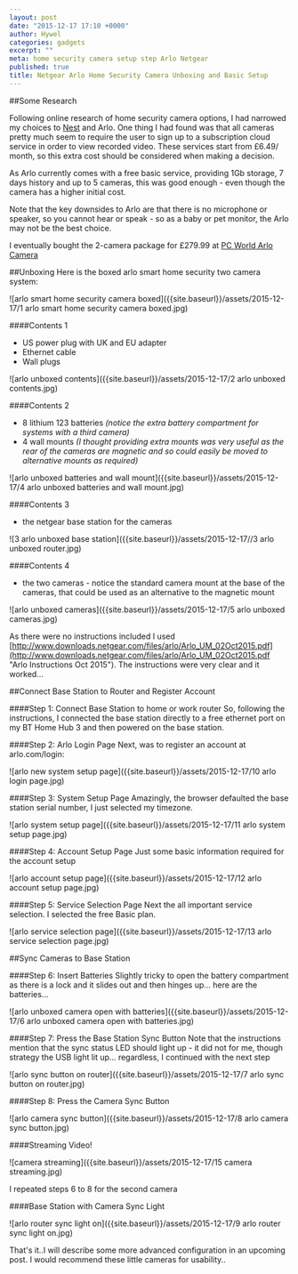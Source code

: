 ```yaml
---
layout: post
date: "2015-12-17 17:10 +0000"
author: Hywel
categories: gadgets
excerpt: ""
meta: home security camera setup step Arlo Netgear
published: true
title: Netgear Arlo Home Security Camera Unboxing and Basic Setup
---
```





##Some Research

Following online research of home security camera options, I had narrowed my choices to [Nest](https://store.nest.com/uk/product/camera/) and Arlo.  One thing I had found was that all cameras pretty much seem to require the user to sign up to a subscription cloud service in order to view recorded video.  These services start from  £6.49/ month, so this extra cost should be considered when making a decision.

As Arlo currently comes with a free basic service, providing 1Gb storage, 7 days history and up to 5 cameras, this was good enough - even though the camera has a higher initial cost.  

Note that the key downsides to Arlo are that there is no microphone or speaker, so you cannot hear or speak - so as a baby or pet monitor, the Arlo may not be the best choice.

I eventually bought the 2-camera package for £279.99 at [PC World Arlo Camera](http://www.pcworld.co.uk/gbuk/smart-tech/smart-tech/smart-home/smart-home-monitoring-and-power/netgear-arlo-smart-home-security-system-10125398-pdt.html?gclid=CjwKEAiA18mzBRCo1e_-y_KLpXISJACEsANGZ_90KxxzCCYcAMPsuoIdvKzYpJ5t-Tzy4RiGtLZ2ZxoCzrfw_wcB&srcid=198&cmpid=ppc~gg~~~Exact&mctag=gg_goog_7904&s_kwcid=AL!3391!3!68396508140!!!g!114416079860!&istCompanyId=9a35962d-802d-4e67-9721-0a3328ca1f02&istItemId=ltpxmmqxr&istBid=tztx&ef_id=VgB68AAAAda8ZfDl:20151217142418:s)

##Unboxing
Here is the boxed arlo smart home security two camera system:

![arlo smart home security camera boxed]({{site.baseurl}}/assets/2015-12-17/1 arlo smart home security camera boxed.jpg)

####Contents 1
- US power plug with UK and EU adapter
- Ethernet cable
- Wall plugs

![arlo unboxed contents]({{site.baseurl}}/assets/2015-12-17/2 arlo unboxed contents.jpg)

####Contents 2
- 8 lithium 123 batteries _(notice the extra battery compartment for systems with a third camera)_
- 4 wall mounts _(I thought providing extra mounts was very useful as the rear of the cameras are magnetic and so could easily be moved to alternative mounts as required)_

![arlo unboxed batteries and wall mount]({{site.baseurl}}/assets/2015-12-17/4 arlo unboxed batteries and wall mount.jpg)

####Contents 3
- the netgear base station for the cameras

![3 arlo unboxed base station]({{site.baseurl}}/assets/2015-12-17//3 arlo unboxed router.jpg)

####Contents 4
- the two cameras - notice the standard camera mount at the base of the cameras, that could be used as an alternative to the magnetic mount

![arlo unboxed cameras]({{site.baseurl}}/assets/2015-12-17/5 arlo unboxed cameras.jpg)

As there were no instructions included I used [http://www.downloads.netgear.com/files/arlo/Arlo_UM_02Oct2015.pdf](http://www.downloads.netgear.com/files/arlo/Arlo_UM_02Oct2015.pdf "Arlo Instructions Oct 2015").  The instructions were very clear and it worked...

##Connect Base Station to Router and Register Account

####Step 1: Connect Base Station to home or work router
So, following the instructions, I connected the base station directly to a free ethernet port on my BT Home Hub 3 and then powered on the base station.

####Step 2: Arlo Login Page
Next, was to register an account at arlo.com/login:

![arlo new system setup page]({{site.baseurl}}/assets/2015-12-17/10 arlo login page.jpg)

####Step 3: System Setup Page
Amazingly, the browser defaulted the base station serial number, I just selected my timezone.

![arlo system setup page]({{site.baseurl}}/assets/2015-12-17/11 arlo system setup page.jpg)

####Step 4: Account Setup Page
Just some basic information required for the account setup

![arlo account setup page]({{site.baseurl}}/assets/2015-12-17/12 arlo account setup page.jpg)

####Step 5: Service Selection Page
Next the all important service selection.  I selected the free Basic plan.

![arlo service selection page]({{site.baseurl}}/assets/2015-12-17/13 arlo service selection page.jpg)

##Sync Cameras to Base Station

####Step 6: Insert Batteries
Slightly tricky to open the battery compartment as there is a lock and it slides out and then hinges up... here are the batteries...

![arlo unboxed camera open with batteries]({{site.baseurl}}/assets/2015-12-17/6 arlo unboxed camera open with batteries.jpg)

####Step 7: Press the Base Station Sync Button
Note that the instructions mention that the sync status LED should light up - it did not for me, though strategy the USB light lit up... regardless, I continued with the next step

![arlo sync button on router]({{site.baseurl}}/assets/2015-12-17/7 arlo sync button on router.jpg)

####Step 8: Press the Camera Sync Button

![arlo camera sync button]({{site.baseurl}}/assets/2015-12-17/8 arlo camera sync button.jpg)

####Streaming Video!

![camera streaming]({{site.baseurl}}/assets/2015-12-17/15 camera streaming.jpg)

I repeated steps 6 to 8 for the second camera

####Base Station with Camera Sync Light

![arlo router sync light on]({{site.baseurl}}/assets/2015-12-17/9 arlo router sync light on.jpg)

That's it..I will describe some more advanced configuration in an upcoming post.  I would recommend these little cameras for usability..
